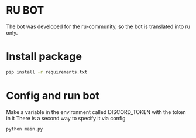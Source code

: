 # RU BOT
The bot was developed for the ru-community, so the bot is translated into ru only.

# Install package

```bash
pip install -r requirements.txt
```

# Config and run bot
Make a variable in the environment called DISCORD_TOKEN with the token in it
There is a second way to specify it via config
```py
python main.py
```
